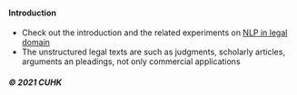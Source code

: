 
#### Introduction   

* Check out the introduction and the related experiments on [NLP in legal domain](https://github.com/muyun/dev.nllp/blob/master/docs/nllp-20210618.pdf) 
* The unstructured legal texts are such as judgments, scholarly articles, arguments an pleadings, not only commercial applications
     
#####  &copy; 2021 CUHK 

